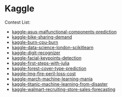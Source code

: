 Kaggle
==========================

Contest List:

- [kaggle-asus-malfunctional-components-prediction](http://www.kaggle.com/c/pakdd-cup-2014)
- [kaggle-bike-sharing-demand](http://www.kaggle.com/c/bike-sharing-demand)
- [kaggle-burn-cpu-burn](https://inclass.kaggle.com/c/model-t4)
- [kaggle-data-science-london-scikitlearn](http://www.kaggle.com/c/data-science-london-scikit-learn)
- [kaggle-digit-recognizer](http://www.kaggle.com/c/digit-recognizer)
- [kaggle-facial-keypoints-detection](https://www.kaggle.com/c/facial-keypoints-detection)
- [kaggle-first-steps-with-julia](http://www.kaggle.com/c/street-view-getting-started-with-julia)
- [kaggle-forest-cover-type-prediction](http://www.kaggle.com/c/forest-cover-type-prediction)
- [kaggle-lmg-fire-peril-loss-cost](http://www.kaggle.com/c/liberty-mutual-fire-peril)
- [kaggle-march-machine-learning-mania](http://www.kaggle.com/c/march-machine-learning-mania)
- [kaggle-titanic-machine-learning-from-disaster](http://www.kaggle.com/c/titanic-gettingStarted)
- [kaggle-walmart-recruiting-store-sales-forecasting](http://www.kaggle.com/c/walmart-recruiting-store-sales-forecasting)
